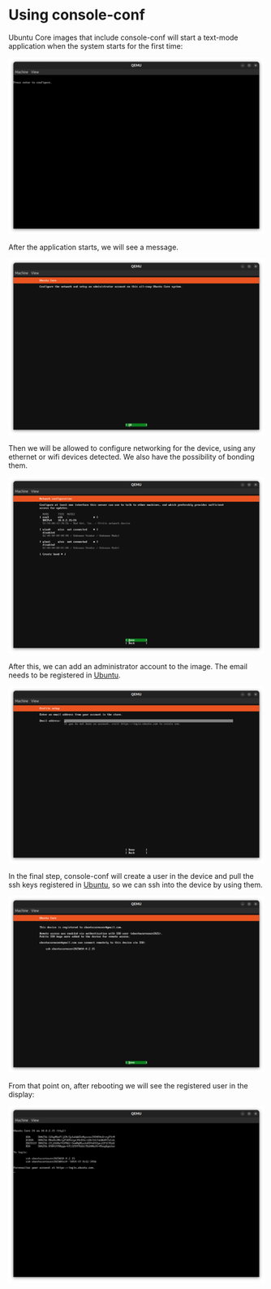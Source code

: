 # Using console-conf

Ubuntu Core images that include console-conf will start a text-mode application when the
system starts for the first time:

![Press enter to configure](press-enter.png)

After the application starts, we will see a message.

![Initial message](init.png)

Then we will be allowed to configure networking for the device, using any ethernet or wifi devices detected. We also have the possibility of bonding them.

![Connectivity](connectivity.png)

After this, we can add an administrator account to the image. The email needs
to be registered in [Ubuntu](https://login.ubuntu.com).

![email](email.png)

In the final step, console-conf will create a user in the device and pull the ssh keys registered in [Ubuntu](https://login.ubuntu.com/ssh-keys), so we can ssh into the device by using them.

![Successful registration](registered.png)

From that point on, after rebooting we will see the registered user in the display:

![ssh message](ssh.png)
